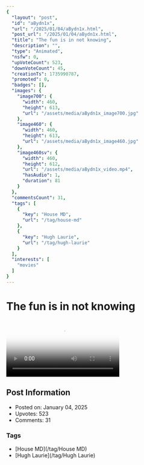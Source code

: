 ```yaml
---
{
  "layout": "post",
  "id": "aBydn1x",
  "url": "/2025/01/04/aBydn1x.html",
  "post_url": "/2025/01/04/aBydn1x.html",
  "title": "The fun is in not knowing",
  "description": "",
  "type": "Animated",
  "nsfw": 0,
  "upVoteCount": 523,
  "downVoteCount": 45,
  "creationTs": 1735990787,
  "promoted": 0,
  "badges": [],
  "images": {
    "image700": {
      "width": 460,
      "height": 613,
      "url": "/assets/media/aBydn1x_image700.jpg"
    },
    "image460": {
      "width": 460,
      "height": 613,
      "url": "/assets/media/aBydn1x_image460.jpg"
    },
    "image460sv": {
      "width": 460,
      "height": 612,
      "url": "/assets/media/aBydn1x_video.mp4",
      "hasAudio": 1,
      "duration": 81
    }
  },
  "commentsCount": 31,
  "tags": [
    {
      "key": "House MD",
      "url": "/tag/house-md"
    },
    {
      "key": "Hugh Laurie",
      "url": "/tag/hugh-laurie"
    }
  ],
  "interests": [
    "movies"
  ]
}
---
```


# The fun is in not knowing

<video controls playsinline loop poster="/assets/media/aBydn1x_image460.jpg">
  <source src="/assets/media/aBydn1x_video.mp4" type="video/mp4">
  Your browser does not support the video tag.
</video>

## Post Information

- Posted on: January 04, 2025
- Upvotes: 523
- Comments: 31

### Tags

- [House MD](/tag/House MD)
- [Hugh Laurie](/tag/Hugh Laurie)
